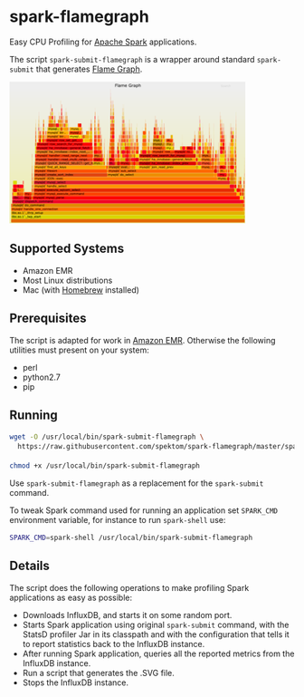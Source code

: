 # spark-flamegraph

Easy CPU Profiling for [Apache Spark](https://spark.apache.org/) applications.

The script `spark-submit-flamegraph` is a wrapper around standard `spark-submit` that generates [Flame Graph](http://www.brendangregg.com/flamegraphs.html).

<img src="flamegraph.png" height="250px" />

## Supported Systems

 * Amazon EMR
 * Most Linux distributions
 * Mac (with [Homebrew](https://brew.sh/) installed)

## Prerequisites

The script is adapted for work in [Amazon EMR](https://aws.amazon.com/emr/).
Otherwise the following utilities must present on your system:

 * perl
 * python2.7
 * pip

## Running

```bash
wget -O /usr/local/bin/spark-submit-flamegraph \
  https://raw.githubusercontent.com/spektom/spark-flamegraph/master/spark-submit-flamegraph

chmod +x /usr/local/bin/spark-submit-flamegraph
```

Use `spark-submit-flamegraph` as a replacement for the `spark-submit` command.

To tweak Spark command used for running an application set `SPARK_CMD` environment variable,
for instance to run `spark-shell` use:

```bash
SPARK_CMD=spark-shell /usr/local/bin/spark-submit-flamegraph
```

## Details

The script does the following operations to make profiling Spark applications as easy as possible:

  * Downloads InfluxDB, and starts it on some random port.
  * Starts Spark application using original `spark-submit` command, with the StatsD profiler Jar in its classpath and with the configuration that tells it to report statistics back to the InfluxDB instance.
  * After running Spark application, queries all the reported metrics from the InfluxDB instance.
  * Run a script that generates the .SVG file.
  * Stops the InfluxDB instance.

